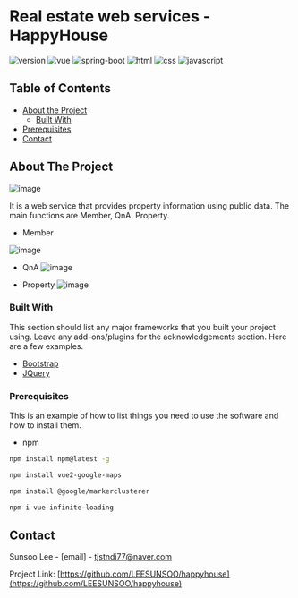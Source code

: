 # Real estate web services - HappyHouse

<p>
 
</p>

![version](https://img.shields.io/badge/version-0.0.1-orange?)
![vue](https://img.shields.io/badge/vue-3.0.0-blue?logo=Vue.js)
![spring-boot](https://img.shields.io/badge/springboot-4.0.0-yellow?logo=spring)
![html](https://img.shields.io/badge/html-html5-red?logo=html5)
![css](https://img.shields.io/badge/css-css3-red?logo=css3)
![javascript](https://img.shields.io/badge/javascript-es6-yellowgreen?logo=javascript)

<!-- TABLE OF CONTENTS -->
## Table of Contents

* [About the Project](#about-the-project)
  * [Built With](#built-with)
* [Prerequisites](#prerequisites)
* [Contact](#contact)


<!-- ABOUT THE PROJECT -->
## About The Project
![image](https://user-images.githubusercontent.com/41406752/85376676-fdf7dc00-b572-11ea-8cea-e73101df1665.png)

It is a web service that provides property information using public data.
The main functions are Member, QnA. Property.

* Member

![image](https://user-images.githubusercontent.com/41406752/85377172-a60da500-b573-11ea-9df9-f0c208e16f17.png)


* QnA
![image](https://user-images.githubusercontent.com/41406752/85398330-07437180-b590-11ea-8e9e-ed5c4ef34024.png)


* Property
![image](https://user-images.githubusercontent.com/41406752/85375878-e79d5080-b571-11ea-93f7-82d01a108ffa.png)



### Built With
This section should list any major frameworks that you built your project using. Leave any add-ons/plugins for the acknowledgements section. Here are a few examples.
* [Bootstrap](https://getbootstrap.com)
* [JQuery](https://jquery.com)


<!-- GETTING STARTED -->

### Prerequisites

This is an example of how to list things you need to use the software and how to install them.
* npm
```sh
npm install npm@latest -g
```
```sh
npm install vue2-google-maps
```
```sh
npm install @google/markerclusterer
```
```sh
npm i vue-infinite-loading
```

<!-- CONTACT -->
## Contact

Sunsoo Lee - [email] - tjstndi77@naver.com

Project Link: [https://github.com/LEESUNSOO/happyhouse](https://github.com/LEESUNSOO/happyhouse)

